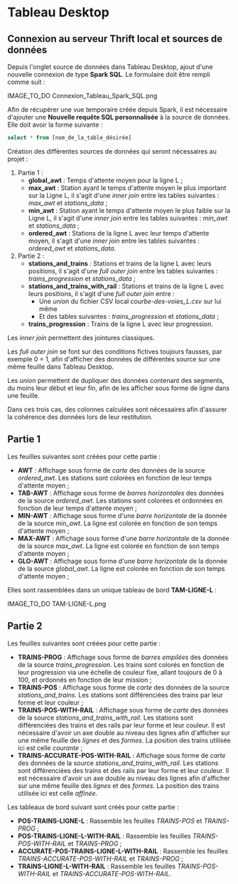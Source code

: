 Tableau Desktop
=============

Connexion au serveur Thrift local et sources de données
-----------------------------------------------

Depuis l'onglet source de données dans Tableau Desktop, ajout d'une nouvelle connexion de type **Spark SQL**. Le formulaire doit être rempli comme suit :

IMAGE_TO_DO Connexion_Tableau_Spark_SQL.png

Afin de récupérer une vue temporaire créée depuis Spark, il est nécessaire d'ajouter une **Nouvelle requête SQL personnalisée** à la source de données. Elle doit avoir la forme suivante :

```sql
select * from [nom_de_la_table_désirée]
```

Création des différentes sources de données qui seront nécessaires au projet :
1. Partie 1 :
	* **global_awt** : Temps d'attente moyen pour la ligne L ;
	* **max_awt** : Station ayant le temps d'attente moyen le plus important sur la Ligne L, il s'agit d'une *inner join* entre les tables suivantes : *max_awt* et *stations_data* ;
	* **min_awt** : Station ayant le temps d'attente moyen le plus faible sur la Ligne L, il s'agit d'une *inner join* entre les tables suivantes : *min_awt* et *stations_data* ;
	* **ordered_awt** : Stations de la ligne L avec leur temps d'attente moyen, il s'agit d'une *inner join* entre les tables suivantes : *ordered_awt* et *stations_data*.
2. Partie 2 :
	* **stations_and_trains** : Stations et trains de la ligne L avec leurs positions, il s'agit d'une *full outer join* entre les tables suivantes : *trains_progression* et *stations_data* ;
	* **stations_and_trains_with_rail** : Stations et trains de la ligne L avec leurs positions, il s'agit d'une *full outer join* entre :
		* Une *union* du fichier CSV local *courbe-des-voies_L.csv* sur lui même
		* Et des tables suivantes : *trains_progression* et *stations_data* ;
	*  **trains_progression** : Trains de la ligne L avec leur progression.

Les *inner join* permettent des jointures classiques.

Les *full outer join* se font sur des conditions fictives toujours fausses, par exemple 0 = 1, afin d'afficher des données de différentes source sur une même feuille dans Tableau Desktop.

Les *union* permettent de dupliquer des données contenant des segments, du moins leur début et leur fin, afin de les afficher sous forme de ligne dans une feuille.

Dans ces trois cas, des colonnes calculées sont nécessaires afin d'assurer la cohérence des données lors de leur restitution.

Partie 1
--------------------

Les feuilles suivantes sont créées pour cette partie :
*  **AWT** : Affichage sous forme de *carte* des données de la source *ordered_awt*. Les stations sont colorées en fonction de leur temps d'attente moyen ;
* **TAB-AWT** : Affichage sous forme de *barres horizontales* des données de la source *ordered_awt*. Les stations sont colorées et ordonnées en fonction de leur temps d'attente moyen ;
* **MIN-AWT** : Affichage sous forme d'une *barre horizontale* de la donnée de la source *min_awt*. La ligne est colorée en fonction de son temps d'attente moyen ;
* **MAX-AWT** : Affichage sous forme d'une *barre horizontale* de la donnée de la source *max_awt*. La ligne est colorée en fonction de son temps d'attente moyen ;
* **GLO-AWT** : Affichage sous forme d'une *barre horizontale* de la donnée de la source *global_awt*. La ligne est colorée en fonction de son temps d'attente moyen ;

Elles sont rassemblées dans un unique tableau de bord **TAM-LIGNE-L** :

IMAGE_TO_DO TAM-LIGNE-L.png

Partie 2
--------------------

Les feuilles suivantes sont créées pour cette partie :
* **TRAINS-PROG** : Affichage sous forme de *barres empilées* des données de la source *trains_progression*. Les trains sont colorés en fonction de leur progression via une échelle de couleur fixe, allant toujours de 0 à 100, et ordonnés en fonction de leur mission ;
* **TRAINS-POS** : Affichage sous forme de *carte* des données de la source *stations_and_trains*. Les stations sont différenciées des trains par leur forme et leur couleur ;
* **TRAINS-POS-WITH-RAIL** : Affichage sous forme de *carte* des données de la source *stations_and_trains_with_rail*. Les stations sont différenciées des trains et des rails par leur forme et leur couleur. Il est nécessaire d'avoir un axe double au niveau des lignes afin d'afficher sur une même feuille des *lignes* et des *formes*. La position des trains utilisée ici est celle *courante* ;
* **TRAINS-ACCURATE-POS-WITH-RAIL** : Affichage sous forme de *carte* des données de la source *stations_and_trains_with_rail*. Les stations sont différenciées des trains et des rails par leur forme et leur couleur. Il est nécessaire d'avoir un axe double au niveau des lignes afin d'afficher sur une même feuille des *lignes* et des *formes*. La position des trains utilisée ici est celle *affinée*.

Les tableaux de bord suivant sont créés pour cette partie :
* **POS-TRAINS-LIGNE-L** : Rassemble les feuilles *TRAINS-POS* et *TRAINS-PROG* ;
* **POS-TRAINS-LIGNE-L-WITH-RAIL** : Rassemble les feuilles *TRAINS-POS-WITH-RAIL* et *TRAINS-PROG* ;
* **ACCURATE-POS-TRAINS-LIGNE-L-WITH-RAIL** : Rassemble les feuilles *TRAINS-ACCURATE-POS-WITH-RAIL* et *TRAINS-PROG* ;
* **TRAINS-LIGNE-L-WITH-RAIL** : Rassemble les feuilles *TRAINS-POS-WITH-RAIL* et *TRAINS-ACCURATE-POS-WITH-RAIL*.
